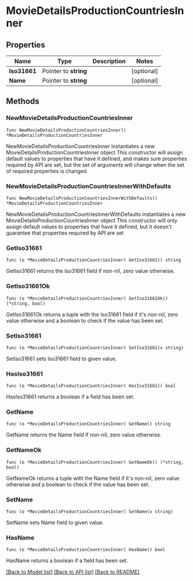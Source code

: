 # MovieDetailsProductionCountriesInner

## Properties

Name | Type | Description | Notes
------------ | ------------- | ------------- | -------------
**Iso31661** | Pointer to **string** |  | [optional] 
**Name** | Pointer to **string** |  | [optional] 

## Methods

### NewMovieDetailsProductionCountriesInner

`func NewMovieDetailsProductionCountriesInner() *MovieDetailsProductionCountriesInner`

NewMovieDetailsProductionCountriesInner instantiates a new MovieDetailsProductionCountriesInner object
This constructor will assign default values to properties that have it defined,
and makes sure properties required by API are set, but the set of arguments
will change when the set of required properties is changed

### NewMovieDetailsProductionCountriesInnerWithDefaults

`func NewMovieDetailsProductionCountriesInnerWithDefaults() *MovieDetailsProductionCountriesInner`

NewMovieDetailsProductionCountriesInnerWithDefaults instantiates a new MovieDetailsProductionCountriesInner object
This constructor will only assign default values to properties that have it defined,
but it doesn't guarantee that properties required by API are set

### GetIso31661

`func (o *MovieDetailsProductionCountriesInner) GetIso31661() string`

GetIso31661 returns the Iso31661 field if non-nil, zero value otherwise.

### GetIso31661Ok

`func (o *MovieDetailsProductionCountriesInner) GetIso31661Ok() (*string, bool)`

GetIso31661Ok returns a tuple with the Iso31661 field if it's non-nil, zero value otherwise
and a boolean to check if the value has been set.

### SetIso31661

`func (o *MovieDetailsProductionCountriesInner) SetIso31661(v string)`

SetIso31661 sets Iso31661 field to given value.

### HasIso31661

`func (o *MovieDetailsProductionCountriesInner) HasIso31661() bool`

HasIso31661 returns a boolean if a field has been set.

### GetName

`func (o *MovieDetailsProductionCountriesInner) GetName() string`

GetName returns the Name field if non-nil, zero value otherwise.

### GetNameOk

`func (o *MovieDetailsProductionCountriesInner) GetNameOk() (*string, bool)`

GetNameOk returns a tuple with the Name field if it's non-nil, zero value otherwise
and a boolean to check if the value has been set.

### SetName

`func (o *MovieDetailsProductionCountriesInner) SetName(v string)`

SetName sets Name field to given value.

### HasName

`func (o *MovieDetailsProductionCountriesInner) HasName() bool`

HasName returns a boolean if a field has been set.


[[Back to Model list]](../README.md#documentation-for-models) [[Back to API list]](../README.md#documentation-for-api-endpoints) [[Back to README]](../README.md)



